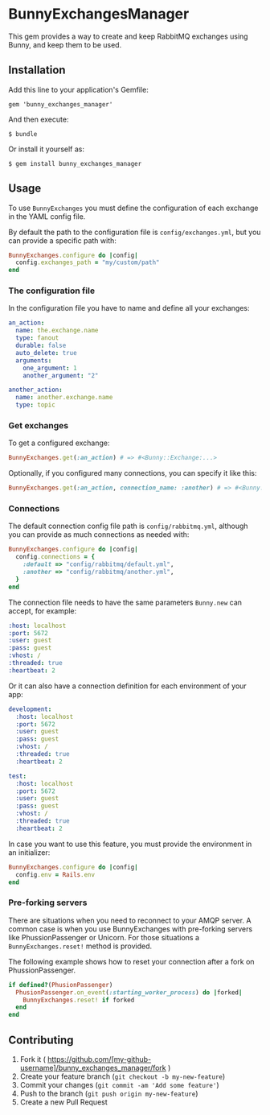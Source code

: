 # BunnyExchangesManager

This gem provides a way to create and keep RabbitMQ exchanges using Bunny,
and keep them to be used.

## Installation

Add this line to your application's Gemfile:

    gem 'bunny_exchanges_manager'

And then execute:

    $ bundle

Or install it yourself as:

    $ gem install bunny_exchanges_manager

## Usage

To use `BunnyExchanges` you must define the configuration of each exchange in the
YAML config file.

By default the path to the configuration file is `config/exchanges.yml`, but you
can provide a specific path with:
```ruby
BunnyExchanges.configure do |config|
  config.exchanges_path = "my/custom/path"
end
```

### The configuration file

In the configuration file you have to name and define all your exchanges:
```yml
an_action:
  name: the.exchange.name
  type: fanout
  durable: false
  auto_delete: true
  arguments:
    one_argument: 1
    another_argument: "2"

another_action:
  name: another.exchange.name
  type: topic
```

### Get exchanges

To get a configured exchange:
```ruby
BunnyExchanges.get(:an_action) # => #<Bunny::Exchange:...>
```

Optionally, if you configured many connections, you can specify it like this:
```ruby
BunnyExchanges.get(:an_action, connection_name: :another) # => #<Bunny::Exchange:...>
```

### Connections

The default connection config file path is `config/rabbitmq.yml`, although you
can provide as much connections as needed with:
```ruby
BunnyExchanges.configure do |config|
  config.connections = { 
    :default => "config/rabbitmq/default.yml",
    :another => "config/rabbitmq/another.yml",
  }
end
```

The connection file needs to have the same parameters `Bunny.new` can accept,
for example:

```yml
:host: localhost
:port: 5672
:user: guest
:pass: guest
:vhost: /
:threaded: true
:heartbeat: 2
```

Or it can also have a connection definition for each environment of your app:

```yml
development:
  :host: localhost
  :port: 5672
  :user: guest
  :pass: guest
  :vhost: /
  :threaded: true
  :heartbeat: 2

test:
  :host: localhost
  :port: 5672
  :user: guest
  :pass: guest
  :vhost: /
  :threaded: true
  :heartbeat: 2
```

In case you want to use this feature, you must provide the environment in an initializer:

```ruby
BunnyExchanges.configure do |config|
  config.env = Rails.env
end
```

### Pre-forking servers

There are situations when you need to reconnect to your AMQP server.
A common case is when you use BunnyExchanges with pre-forking servers like
PhussionPassenger or Unicorn.
For those situations a `BunnyExchanges.reset!` method is provided.

The following example shows how to reset your connection after a fork on
PhussionPassenger.
```ruby
if defined?(PhusionPassenger)
  PhusionPassenger.on_event(:starting_worker_process) do |forked|
    BunnyExchanges.reset! if forked
  end
end

```

## Contributing

1. Fork it ( https://github.com/[my-github-username]/bunny_exchanges_manager/fork )
2. Create your feature branch (`git checkout -b my-new-feature`)
3. Commit your changes (`git commit -am 'Add some feature'`)
4. Push to the branch (`git push origin my-new-feature`)
5. Create a new Pull Request
